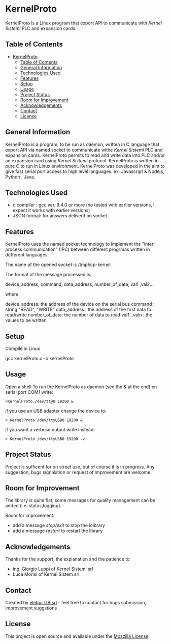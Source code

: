 # KernelProto

KernelProto is a Linux program that export API to communicate with *Kernel Sistemi* PLC and expansion cards.

## Table of Contents
- [KernelProto](#kernelproto)
  - [Table of Contents](#table-of-contents)
  - [General Information](#general-information)
  - [Technologies Used](#technologies-used)
  - [Features](#features)
  - [Setup](#setup)
  - [Usage](#usage)
  - [Project Status](#project-status)
  - [Room for Improvement](#room-for-improvement)
  - [Acknowledgements](#acknowledgements)
  - [Contact](#contact)
  - [License](#license)
<!-- * [License](#license) -->


## General Information
KernelProto is a program, to be run as daemon, written in C language that export API via named socket to communicate withe *Kernel Sistemi* PLC and expansion cards.
KernelProto permits to read and write data into PLC and/or an expansion card using *Kernel Sistemi* protocol.
KernelProto is written in pure C to run in Linux environment. 
KernelProto was developed in the aim to give fast serial port access to high level languages. ex. Javascript & Nodejs, Python , Java. 



## Technologies Used

- c compiler : gcc ver. 9.4.0 or more (no tested with earlier versions, I expect it works with earlier versions)
- JSON format: for answers deliverd on socket


## Features

KernelProto uses the named socket technology to implement the "inter process communication" (IPC) between different progrmas written in defferent languages.

The name of the opened socket is
/tmp/icp-kernel

The format of the message processed is:

device_address, command, data_address, number_of_data, val1 ,val2...

where:

device_address: the address of the device on the serial bus
command       : string "READ", "WRITE"
data_address  : the address of the first data to read/write
number_of_data: the number of data to read
val1...valn    : the values to be written


## Setup

Compile in Linux

gcc kernelProto.c -o kernelProto


## Usage

Open a shell
To run the KernelProto as daemon (see the & at the end) on serial port COM1 write:  

`>KernelProto /dev/tty0 19200 &`

if you use an USB adapter change the device to:

`> KernelProto /dev/ttyUSB0 19200 &`

if you want a verbose output write instead:

`> KernelProto /dev/ttyUSB0 19200 -v`


## Project Status

Project is sufficent for on street use, but of course it is in progress.
Any suggestion, bugs signalation or request of improvement are welcome.


## Room for Improvement

The library is quite flat, some messages for quality management can be added (i.e. status,logging). 

Room for improvement:
- add a message *stop/exit*  to stop the loibrary
- add a message *restart*  to restart the library


## Acknowledgements

Thanks for the support, the explanation and the patience to:
- ing. Giorgio Luppi of Kernel Sistemi srl
- Luca Morisi of Kernel Sistem srl


## Contact

Created by [elebor GB srl](http://www.elebor.it/) - feel free to contact for bugs submission, improvement suggstions  


## License

This project is open source and available under the [Mozzilla License](https://mozilla.org/MPL/2.0/)


